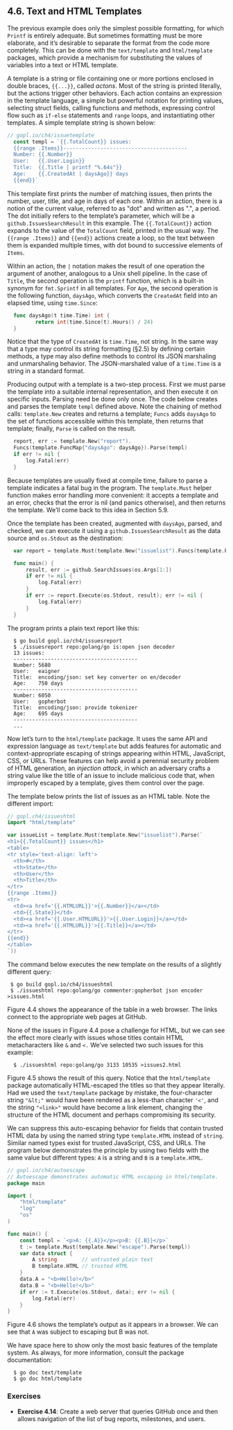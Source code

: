 ## 4.6. Text and HTML Templates

The previous example does only the simplest possible formatting, for which `Printf` is entirely adequate. But sometimes formatting must be more elaborate, and it’s desirable to separate the format from the code more completely. This can be done with the `text/template` and `html/template` packages, which provide a mechanism for substituting the values of variables into a text or HTML template.

A template is a string or file containing one or more portions enclosed in double braces, `{{...}}`, called *actons*. Most of the string is printed literally, but the actions trigger other behaviors. Each action contains an expression in the template language, a simple but powerful notation for printing values, selecting struct fields, calling functions and methods, expressing control flow such as `if-else` statements and `range` loops, and instantiating other templates. A simple template string is shown below:
```go
// gopl.io/ch4/issuetemplate
  const templ = `{{.TotalCount}} issues:
  {{range .Items}}----------------------------------------
  Number: {{.Number}}
  User:   {{.User.Login}}
  Title:  {{.Title | printf "%.64s"}}
  Age:    {{.CreatedAt | daysAgo}} days
  {{end}}`
```

This template first prints the number of matching issues, then prints the number, user, title, and age in days of each one. Within an action, there is a notion of the current value, referred to as "dot" and written as ".", a period. The dot initially refers to the template’s parameter, which will be a `github.IssuesSearchResult` in this example. The `{{.TotalCount}}` action expands to the value of the `TotalCount` field, printed in the usual way. The `{{range .Items}}` and `{{end}}` actions create a loop, so the text between them is expanded multiple times, with dot bound to successive elements of `Items`.

Within an action, the `|` notation makes the result of one operation the argument of another, analogous to a Unix shell pipeline. In the case of `Title`, the second operation is the `printf` function, which is a built-in synonym for `fmt.Sprintf` in all templates. For `Age`, the second operation is the following function, `daysAgo`, which converts the `CreatedAt` field into an elapsed time, using `time.Since`:
```go
  func daysAgo(t time.Time) int {
         return int(time.Since(t).Hours() / 24)
  }
```

Notice that the type of `CreatedAt` is `time.Time`, not string. In the same way that a type may control its string formatting (§2.5) by defining certain methods, a type may also define methods to control its JSON marshaling and unmarshaling behavior. The JSON-marshaled value of a `time.Time` is a string in a standard format.

Producing output with a template is a two-step process. First we must parse the template into a suitable internal representation, and then execute it on specific inputs. Parsing need be done only once. The code below creates and parses the template `templ` defined above. Note the chaining of method calls: `template.New` creates and returns a template; `Funcs` adds `daysAgo` to the set of functions accessible within this template, then returns that template; finally, `Parse` is called on the result.
```go
  report, err := template.New("report").
  Funcs(template.FuncMap{"daysAgo": daysAgo}).Parse(templ)
  if err != nil {
      log.Fatal(err)
  }
```

Because templates are usually fixed at compile time, failure to parse a template indicates a fatal bug in the program. The `template.Must` helper function makes error handling more convenient: it accepts a template and an error, checks that the error is nil (and panics otherwise), and then returns the template. We’ll come back to this idea in Section 5.9.

Once the template has been created, augmented with `daysAgo`, parsed, and checked, we can execute it using a `github.IssuesSearchResult` as the data source and `os.Stdout` as the destination:
```go
  var report = template.Must(template.New("issuelist").Funcs(template.FuncMap{"daysAgo": daysAgo}).Parse(templ))

  func main() {
      result, err := github.SearchIssues(os.Args[1:])
      if err != nil {
          log.Fatal(err)
      }
      if err := report.Execute(os.Stdout, result); err != nil {
          log.Fatal(err)
      } 
  }
```
The program prints a plain text report like this:
```
  $ go build gopl.io/ch4/issuesreport
  $ ./issuesreport repo:golang/go is:open json decoder
  13 issues:
  ----------------------------------------
  Number: 5680
  User:   eaigner
  Title:  encoding/json: set key converter on en/decoder
  Age:    750 days
  ----------------------------------------
  Number: 6050
  User:   gopherbot
  Title:  encoding/json: provide tokenizer
  Age:    695 days
  ----------------------------------------
  ...
```

Now let’s turn to the `html/template` package. It uses the same API and expression language as `text/template` but adds features for automatic and context-appropriate escaping of strings appearing within HTML, JavaScript, CSS, or URLs. These features can help avoid a perennial security problem of HTML generation, an *injection attack*, in which an adversary crafts a string value like the title of an issue to include malicious code that, when improperly escaped by a template, gives them control over the page.

The template below prints the list of issues as an HTML table. Note the different import:
```go
// gopl.ch4/issueshtml
import "html/template"

var issueList = template.Must(template.New("issuelist").Parse(`
<h1>{{.TotalCount}} issues</h1>
<table>
<tr style='text-align: left'>
  <th>#</th>
  <th>State</th>
  <th>User</th>
  <th>Title</th>
</tr>
{{range .Items}}
<tr>
  <td><a href='{{.HTMLURL}}'>{{.Number}}</a></td>
  <td>{{.State}}</td>
  <td><a href='{{.User.HTMLURL}}'>{{.User.Login}}</a></td>
  <td><a href='{{.HTMLURL}}'>{{.Title}}</a></td>
</tr>
{{end}}
</table>
`))
```
The command below executes the new template on the results of a slightly different query:
```
 $ go build gopl.io/ch4/issueshtml
 $ ./issueshtml repo:golang/go commenter:gopherbot json encoder >issues.html
```

Figure 4.4 shows the appearance of the table in a web browser. The links connect to the appropriate web pages at GitHub.

None of the issues in Figure 4.4 pose a challenge for HTML, but we can see the effect more clearly with issues whose titles contain HTML metacharacters like `&` and `<.` We’ve selected two such issues for this example:
```
  $ ./issueshtml repo:golang/go 3133 10535 >issues2.html
```

Figure 4.5 shows the result of this query. Notice that the `html/template` package automatically HTML-escaped the titles so that they appear literally. Had we used the `text/template` package by mistake, the four-character string `"&lt;"` would have been rendered as a less-than character `'<'`, and the string `"<link>"` would have become a link element, changing the structure of the HTML document and perhaps compromising its security.

We can suppress this auto-escaping behavior for fields that contain trusted HTML data by using the named string type `template.HTML` instead of `string`. Similar named types exist for trusted JavaScript, CSS, and URLs. The program below demonstrates the principle by using two fields with the same value but different types: `A` is a string and `B` is a `template.HTML`.
```go
// gopl.io/ch4/autoescape
// Autoescape demonstrates automatic HTML escaping in html/template.
package main

import (
	"html/template"
	"log"
	"os"
)

func main() {
	const templ = `<p>A: {{.A}}</p><p>B: {{.B}}</p>`
	t := template.Must(template.New("escape").Parse(templ))
	var data struct {
		A string        // untrusted plain text
		B template.HTML // trusted HTML
	}
	data.A = "<b>Hello!</b>"
	data.B = "<b>Hello!</b>"
	if err := t.Execute(os.Stdout, data); err != nil {
		log.Fatal(err)
	}
}
```
Figure 4.6 shows the template’s output as it appears in a browser. We can see that `A` was subject to escaping but B was not.

We have space here to show only the most basic features of the template system. As always, for
more information, consult the package documentation:
```
  $ go doc text/template
  $ go doc html/template
```

### Exercises
- **Exercise 4.14**: Create a web server that queries GitHub once and then allows navigation of the list of bug reports, milestones, and users.
